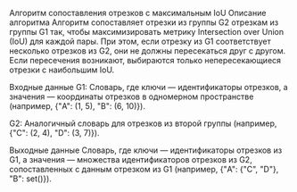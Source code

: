 Алгоритм сопоставления отрезков с максимальным IoU
Описание алгоритма
Алгоритм сопоставляет отрезки из группы G2 отрезкам из группы G1 так, чтобы максимизировать метрику Intersection over Union (IoU) для каждой пары. При этом, если отрезку из G1 соответствует несколько отрезков из G2, они не должны пересекаться друг с другом. Если пересечения возникают, выбираются только непересекающиеся отрезки с наибольшим IoU.

Входные данные
G1: Словарь, где ключи — идентификаторы отрезков, а значения — координаты отрезков в одномерном пространстве (например, {"A": (1, 5), "B": (6, 10)}).

G2: Аналогичный словарь для отрезков из второй группы (например, {"C": (2, 4), "D": (3, 7)}).

Выходные данные
Словарь, где ключи — идентификаторы отрезков из G1, а значения — множества идентификаторов отрезков из G2, сопоставленных с данным отрезком из G1 (например, {"A": {"C", "D"}, "B": set()}).